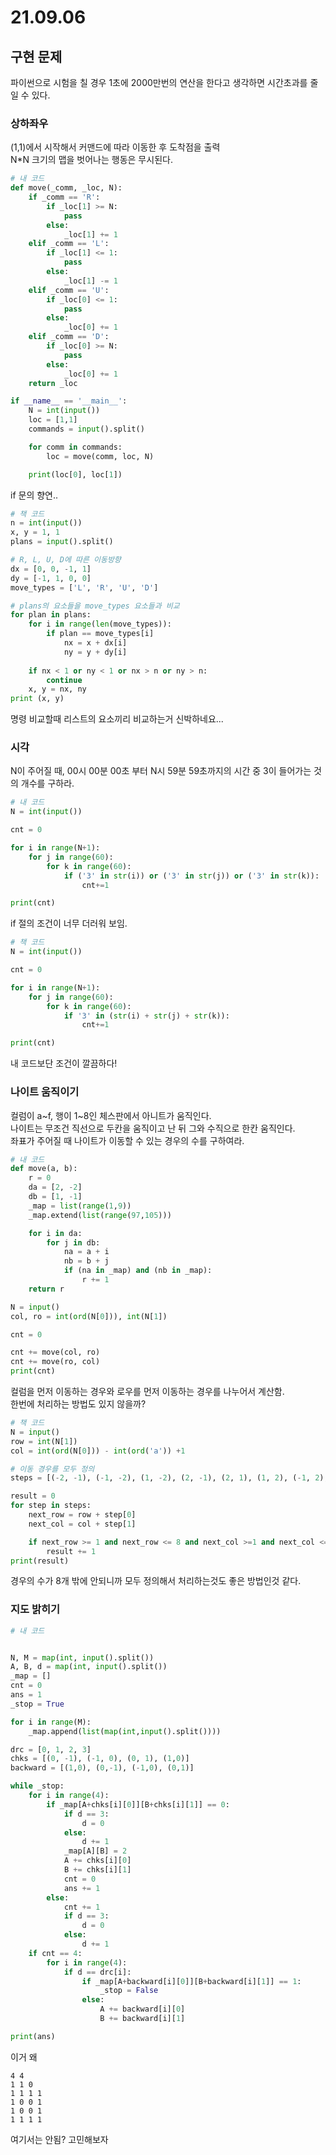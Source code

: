 # 21.09.06

## 구현 문제
파이썬으로 시험을 칠 경우 1초에 2000만번의 연산을 한다고 생각하면 시간초과를 줄일 수 있다.  

### 상하좌우
(1,1)에서 시작해서 커맨드에 따라 이동한 후 도착점을 출력  
N*N 크기의 맵을 벗어나는 행동은 무시된다.

```python
# 내 코드
def move(_comm, _loc, N):
    if _comm == 'R':
        if _loc[1] >= N:
            pass
        else:
            _loc[1] += 1
    elif _comm == 'L':
        if _loc[1] <= 1:
            pass
        else:
            _loc[1] -= 1
    elif _comm == 'U':
        if _loc[0] <= 1:
            pass
        else:
            _loc[0] += 1
    elif _comm == 'D':
        if _loc[0] >= N:
            pass
        else:
            _loc[0] += 1
    return _loc

if __name__ == '__main__':
    N = int(input())
    loc = [1,1]
    commands = input().split()

    for comm in commands:
        loc = move(comm, loc, N)

    print(loc[0], loc[1])
```
if 문의 향연..

```python
# 책 코드
n = int(input())
x, y = 1, 1
plans = input().split()

# R, L, U, D에 따른 이동방향
dx = [0, 0, -1, 1]
dy = [-1, 1, 0, 0]
move_types = ['L', 'R', 'U', 'D']

# plans의 요소들을 move_types 요소들과 비교
for plan in plans:
    for i in range(len(move_types)):
        if plan == move_types[i]
            nx = x + dx[i]
            ny = y + dy[i]
        
    if nx < 1 or ny < 1 or nx > n or ny > n:
        continue
    x, y = nx, ny
print (x, y)
```  
명령 비교할때 리스트의 요소끼리 비교하는거 신박하네요...  

### 시각
N이 주어질 때, 00시 00분 00초 부터 N시 59분 59초까지의 시간 중 3이 들어가는 것의 개수를 구하라.  

```python
# 내 코드
N = int(input())

cnt = 0

for i in range(N+1):
    for j in range(60):
        for k in range(60):
            if ('3' in str(i)) or ('3' in str(j)) or ('3' in str(k)):
                cnt+=1

print(cnt)
```
if 절의 조건이 너무 더러워 보임.  

```python
# 책 코드
N = int(input())

cnt = 0

for i in range(N+1):
    for j in range(60):
        for k in range(60):
            if '3' in (str(i) + str(j) + str(k)):
                cnt+=1

print(cnt)
```  
내 코드보단 조건이 깔끔하다!  

### 나이트 움직이기
컬럼이 a~f, 행이 1~8인 체스판에서 아니트가 움직인다.  
나이트는 무조건 직선으로 두칸을 움직이고 난 뒤 그와 수직으로 한칸 움직인다.  
좌표가 주어질 때 나이트가 이동할 수 있는 경우의 수를 구하여라.  

```python
# 내 코드
def move(a, b):
    r = 0
    da = [2, -2]
    db = [1, -1]
    _map = list(range(1,9))
    _map.extend(list(range(97,105)))

    for i in da:
        for j in db:
            na = a + i
            nb = b + j
            if (na in _map) and (nb in _map):
                r += 1
    return r

N = input()
col, ro = int(ord(N[0])), int(N[1])

cnt = 0

cnt += move(col, ro)
cnt += move(ro, col)
print(cnt)
```  
컬럼을 먼저 이동하는 경우와 로우를 먼저 이동하는 경우를 나누어서 계산함.  
한번에 처리하는 방법도 있지 않을까?  

```python
# 책 코드
N = input()
row = int(N[1])
col = int(ord(N[0])) - int(ord('a')) +1

# 이동 경우를 모두 정의
steps = [(-2, -1), (-1, -2), (1, -2), (2, -1), (2, 1), (1, 2), (-1, 2), (-2, 1)]

result = 0
for step in steps:
    next_row = row + step[0]
    next_col = col + step[1]

    if next_row >= 1 and next_row <= 8 and next_col >=1 and next_col <= 8:
        result += 1
print(result)
```  
경우의 수가 8개 밖에 안되니까 모두 정의해서 처리하는것도 좋은 방법인것 같다.  

### 지도 밝히기
```python
# 내 코드


N, M = map(int, input().split())
A, B, d = map(int, input().split())
_map = []
cnt = 0
ans = 1
_stop = True

for i in range(M):
    _map.append(list(map(int,input().split())))

drc = [0, 1, 2, 3]
chks = [(0, -1), (-1, 0), (0, 1), (1,0)]
backward = [(1,0), (0,-1), (-1,0), (0,1)]

while _stop:
    for i in range(4):
        if _map[A+chks[i][0]][B+chks[i][1]] == 0:
            if d == 3:
                d = 0
            else:
                d += 1
            _map[A][B] = 2
            A += chks[i][0]
            B += chks[i][1]
            cnt = 0
            ans += 1
        else:
            cnt += 1
            if d == 3:
                d = 0
            else:
                d += 1
    if cnt == 4:
        for i in range(4):
            if d == drc[i]:
                if _map[A+backward[i][0]][B+backward[i][1]] == 1:
                    _stop = False
                else:
                    A += backward[i][0]
                    B += backward[i][1]

print(ans)
```
이거 왜  
``` 
4 4
1 1 0
1 1 1 1
1 0 0 1
1 0 0 1
1 1 1 1
```
여기서는 안됨? 고민해보자